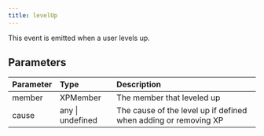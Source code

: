 ```yaml
---
title: levelUp
---
```


This event is emitted when a user levels up.

## Parameters

| Parameter | Type | Description |
| :--- | :--- | :--- |
|member|XPMember|The member that leveled up|
|cause|any \| undefined|The cause of the level up if defined when adding or removing XP|
